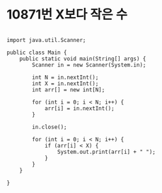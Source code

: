 # 10871번 X보다 작은 수

<pre>
<code>
import java.util.Scanner;

public class Main {
    public static void main(String[] args) {
        Scanner in = new Scanner(System.in);
        
        int N = in.nextInt();
        int X = in.nextInt();
        int arr[] = new int[N];
        
        for (int i = 0; i < N; i++) {
            arr[i] = in.nextInt();
        }
        
        in.close();
        
        for (int i = 0; i < N; i++) {
            if (arr[i] < X) {
                System.out.print(arr[i] + " ");
            }
        }
    }
    
}
</code>
</pre>
